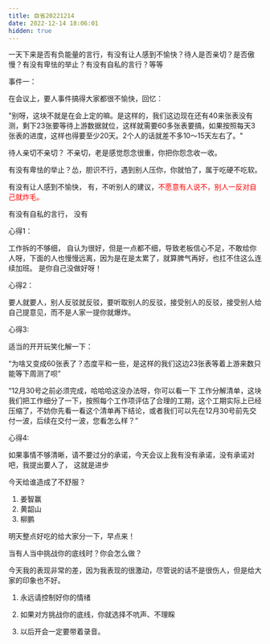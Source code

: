 ```yaml
---
title: 自省20221214
date: 2022-12-14 18:06:01
hidden: true
---
```


一天下来是否有负能量的言行，有没有让人感到不愉快？待人是否亲切？是否傲慢？有没有卑怯的举止？有没有自私的言行？等等

事件一：

在会议上，要人事件搞得大家都很不愉快，回忆：

"别呀，这块不就是在会上定的嘛。是这样的，我们这边现在还有40来张表没有测，剩下23张要等待上游数据就位，这样就需要60多张表要搞，如果按照每天3张表的进度，这样也得要至少20天。2个人的话就差不多10～15天左右了。"



待人亲切不亲切？ 不亲切，老是感觉怨念很重，你把你怨念收一收。

有没有卑怯的举止？怂，胆识不行，遇到别人压你，你就怕了，属于吃硬不吃软。

有没有让人感到不愉快， 有，不听别人的建议，<font color="red">不愿意有人说不，别人一反对自己就炸毛。</font>

有没有自私的言行，  没有



心得1：

工作拆的不够细， 自认为很好，但是一点都不细，导致老板信心不足，不敢给你人呀，下面的人也慢慢远离，因为是在是太累了，就算脾气再好，也扛不住这么连续加班。 是你自己没做好呀！

心得2：

要人就要人，别人反驳就反驳，要听取别人的反驳，接受别人的反驳，接受别人给自己提意见，而不是人家一提你就爆炸。

心得3:

适当的开开玩笑化解一下：

“为啥又变成60张表了？态度平和一些，是这样的我们这边23张表等着上游来数只能等下周测了呗”

“12月30号之前必须完成，哈哈哈这没办法呀，你可以看一下 工作分解清单，这块我们把工作细分了一下，按照每个工作项评估了合理的工期，这个工期实际上已经压缩了，不妨你先看一看这个清单再下结论，或者我们可以先在12月30号前先交付一波，后续在交付一波，您看怎么样？”

心得4:

如果事情不够清晰，请不要过分的承诺，今天会议上我有没有承诺，没有承诺对吧，我提出要人了， 这就是进步



今天给谁造成了不舒服？

1. 姜智赢
2. 黄韶山
3. 柳鹏



明天整点好吃的给大家分一下，早点来！



当有人当中挑战你的底线时？你会怎么做？

今天我的表现非常的差，因为我表现的很激动，尽管说的话不是很伤人，但是给大家的印象也不好。

1. 永远请控制好你的情绪

2. 如果对方挑战你的底线，你就选择不吭声、不理睬

3. 以后开会一定要带着录音。

















